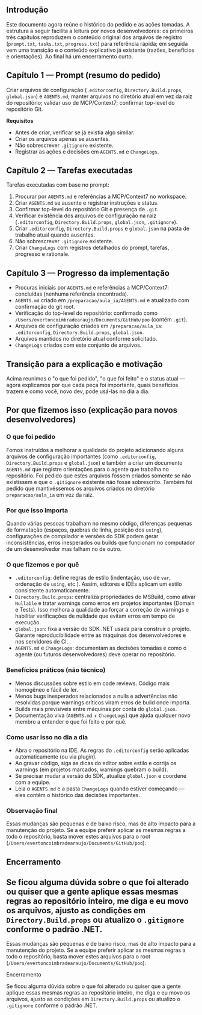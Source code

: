 ## Introdução

Este documento agora reúne o histórico do pedido e as ações tomadas. A estrutura a seguir facilita a leitura por novos desenvolvedores: os primeiros três capítulos reproduzem o conteúdo original dos arquivos de registro (`prompt.txt`, `tasks.txt`, `progress.txt`) para referência rápida; em seguida vem uma transição e o conteúdo explicativo já existente (razões, benefícios e orientações). Ao final há um encerramento curto.

## Capítulo 1 — Prompt (resumo do pedido)

Criar arquivos de configuração (`.editorconfig`, `Directory.Build.props`, `global.json`) e `AGENTS.md`; manter arquivos no diretório atual em vez da raiz do repositório; validar uso de MCP/Context7; confirmar top-level do repositório Git.

**Requisitos**

- Antes de criar, verificar se já existia algo similar.
- Criar os arquivos apenas se ausentes.
- Não sobrescrever `.gitignore` existente.
- Registrar as ações e decisões em `AGENTS.md` e `ChangeLogs`.

## Capítulo 2 — Tarefas executadas

Tarefas executadas com base no prompt:

1. Procurar por `AGENTS.md` e referências a MCP/Context7 no workspace.
2. Criar `AGENTS.md` se ausente e registrar instruções e status.
3. Confirmar top-level do repositório Git e presença de `.git`.
4. Verificar existência dos arquivos de configuração na raiz (`.editorconfig`, `Directory.Build.props`, `global.json`, `.gitignore`).
5. Criar `.editorconfig`, `Directory.Build.props` e `global.json` na pasta de trabalho atual quando ausentes.
6. Não sobrescrever `.gitignore` existente.
7. Criar `ChangeLogs` com registros detalhados do prompt, tarefas, progresso e rationale.

## Capítulo 3 — Progresso da implementação

- Procuras iniciais por `AGENTS.md` e referências a MCP/Context7: concluídas (nenhuma referência encontrada).
- `AGENTS.md` criado em `/preparacao/aula_ia/AGENTS.md` e atualizado com confirmação do git root.
- Verificação do top-level do repositório: confirmado como `/Users/evertoncoimbradearaujo/Documents/GitHub/poo` (contém `.git`).
- Arquivos de configuração criados em `/preparacao/aula_ia`: `.editorconfig`, `Directory.Build.props`, `global.json`.
- Arquivos mantidos no diretório atual conforme solicitado.
- `ChangeLogs` criados com este conjunto de arquivos.

## Transição para a explicação e motivação

Acima reunimos o "o que foi pedido", "o que foi feito" e o status atual — agora explicamos por que cada peça foi importante, quais benefícios trazem e como você, novo dev, pode usá-las no dia a dia.

## Por que fizemos isso (explicação para novos desenvolvedores)

### O que foi pedido

Fomos instruídos a melhorar a qualidade do projeto adicionando alguns arquivos de configuração importantes (como `.editorconfig`, `Directory.Build.props` e `global.json`) e também a criar um documento `AGENTS.md` que registre orientações para o agente que trabalha no repositório. Foi pedido que estes arquivos fossem criados somente se não existissem e que o `.gitignore` existente não fosse sobrescrito. Também foi pedido que mantivéssemos os arquivos criados no diretório `preparacao/aula_ia` em vez da raiz.

### Por que isso importa

Quando várias pessoas trabalham no mesmo código, diferenças pequenas de formatação (espaços, quebras de linha, posição dos `using`), configurações de compilador e versões do SDK podem gerar inconsistências, erros inesperados ou builds que funcionam no computador de um desenvolvedor mas falham no de outro.

### O que fizemos e por quê

- `.editorconfig`: define regras de estilo (indentação, uso de `var`, ordenação de `using`, etc.). Assim, editores e IDEs aplicam um estilo consistente automaticamente.
- `Directory.Build.props`: centraliza propriedades do MSBuild, como ativar `Nullable` e tratar warnings como erros em projetos importantes (Domain e Tests). Isso melhora a qualidade ao forçar a correção de warnings e habilitar verificações de nulidade que evitam erros em tempo de execução.
- `global.json`: fixa a versão do SDK .NET usada para construir o projeto. Garante reproducibilidade entre as máquinas dos desenvolvedores e nos servidores de CI.
- `AGENTS.md` e `ChangeLogs`: documentam as decisões tomadas e como o agente (ou futuros desenvolvedores) deve operar no repositório.

### Benefícios práticos (não técnico)

- Menos discussões sobre estilo em code reviews. Código mais homogêneo e fácil de ler.
- Menos bugs inesperados relacionados a nulls e advertências não resolvidas porque warnings críticos viram erros de build onde importa.
- Builds mais previsíveis entre máquinas por conta do `global.json`.
- Documentação viva (`AGENTS.md` + `ChangeLogs`) que ajuda qualquer novo membro a entender o que foi feito e por quê.

### Como usar isso no dia a dia

- Abra o repositório na IDE. As regras do `.editorconfig` serão aplicadas automaticamente (ou via plugin).
- Ao gravar código, siga as dicas do editor sobre estilo e corrija os warnings (em projetos marcados, warnings quebram o build).
- Se precisar mudar a versão do SDK, atualize `global.json` e coordene com a equipe.
- Leia o `AGENTS.md` e a pasta `ChangeLogs` quando estiver começando — eles contêm o histórico das decisões importantes.

### Observação final

Essas mudanças são pequenas e de baixo risco, mas de alto impacto para a manutenção do projeto. Se a equipe preferir aplicar as mesmas regras a todo o repositório, basta mover estes arquivos para o root (`/Users/evertoncoimbradearaujo/Documents/GitHub/poo`).

## Encerramento

Se ficou alguma dúvida sobre o que foi alterado ou quiser que a gente aplique essas mesmas regras ao repositório inteiro, me diga e eu movo os arquivos, ajusto as condições em `Directory.Build.props` ou atualizo o `.gitignore` conforme o padrão .NET.
----------------
Essas mudanças são pequenas e de baixo risco, mas de alto impacto para a manutenção do projeto. Se a equipe preferir aplicar as mesmas regras a todo o repositório, basta mover estes arquivos para o root (`/Users/evertoncoimbradearaujo/Documents/GitHub/poo`).

Encerramento

Se ficou alguma dúvida sobre o que foi alterado ou quiser que a gente aplique essas mesmas regras ao repositório inteiro, me diga e eu movo os arquivos, ajusto as condições em `Directory.Build.props` ou atualizo o `.gitignore` conforme o padrão .NET.